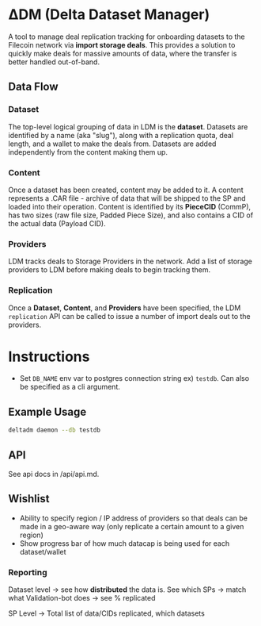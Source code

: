 # ΔDM (Delta Dataset Manager)

A tool to manage deal replication tracking for onboarding datasets to the Filecoin network via **import storage deals**. This provides a solution to quickly make deals for massive amounts of data, where the transfer is better handled out-of-band. 

## Data Flow

### Dataset
The top-level logical grouping of data in LDM is the **dataset**. Datasets are identified by a name (aka "slug"), along with a replication quota, deal length, and a wallet to make the deals from.
Datasets are added independently from the content making them up. 

### Content
Once a dataset has been created, content may be added to it. A content represents a .CAR file - archive of data that will be shipped to the SP and loaded into their operation. Content is identified by its **PieceCID** (CommP), has two sizes (raw file size, Padded Piece Size), and also contains a CID of the actual data (Payload CID).

### Providers
LDM tracks deals to Storage Providers in the network. Add a list of storage providers to LDM before making deals to begin tracking them.


### Replication
Once a **Dataset**, **Content**, and **Providers** have been specified, the LDM `replication` API can be called to issue a number of import deals out to the providers. 


# Instructions

- Set `DB_NAME` env var to postgres connection string ex) `testdb`. Can also be specified as a cli argument.

## Example Usage

```bash
deltadm daemon --db testdb
```

## API
See api docs in /api/api.md.

## Wishlist
- Ability to specify region / IP address of providers so that deals can be made in a geo-aware way (only replicate a certain amount to a given region)
- Show progress bar of how much datacap is being used for each dataset/wallet

### Reporting

Dataset level 
-> see how **distributed** the data is. See which SPs 
-> match what Validation-bot does 
-> see % replicated 

SP Level
-> Total list of data/CIDs replicated, which datasets